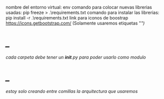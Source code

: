 nombre del entorno virtual: env
comando para colocar nuevas librerias usadas: pip freeze > .\requirements.txt
comando para instalar las librerias: pip install -r .\requirements.txt
link para iconos de boostrap https://icons.getbootstrap.com/ (Solamente usaremos etiquetas "<i>")

# _
cada carpeta debe tener un __init__.py para poder usarlo como modulo

# _
estoy solo creando entre comillas la arquitectura que usaremos
